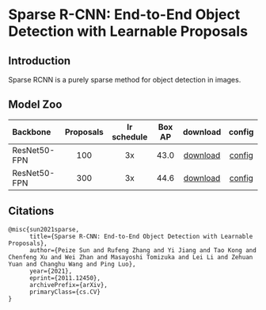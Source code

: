 # Sparse R-CNN: End-to-End Object Detection with Learnable Proposals


## Introduction
Sparse RCNN is a purely sparse method for object detection in images.


## Model Zoo

| Backbone        | Proposals | lr schedule | Box AP | download   | config |
| :-------------- | :-----: | :------------: | :-----: | :-----: | :-----: |
| ResNet50-FPN | 100 | 3x |  43.0  | [download](https://paddledet.bj.bcebos.com/models/sparse_rcnn_r50_fpn_3x_pro100_coco.pdparams) | [config](./sparse_rcnn_r50_fpn_3x_pro100_coco.yml) |
| ResNet50-FPN | 300 | 3x |  44.6  | [download](https://paddledet.bj.bcebos.com/models/sparse_rcnn_r50_fpn_3x_pro300_coco.pdparams) | [config](./sparse_rcnn_r50_fpn_3x_pro300_coco.yml) |

## Citations
```
@misc{sun2021sparse,
      title={Sparse R-CNN: End-to-End Object Detection with Learnable Proposals},
      author={Peize Sun and Rufeng Zhang and Yi Jiang and Tao Kong and Chenfeng Xu and Wei Zhan and Masayoshi Tomizuka and Lei Li and Zehuan Yuan and Changhu Wang and Ping Luo},
      year={2021},
      eprint={2011.12450},
      archivePrefix={arXiv},
      primaryClass={cs.CV}
}
```
